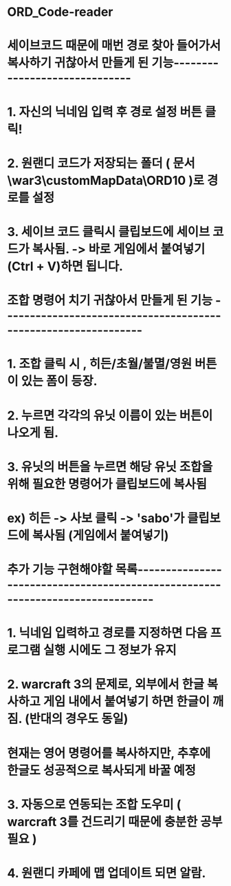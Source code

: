 # ORD_Code-reader

# 세이브코드 때문에 매번 경로 찾아 들어가서 복사하기 귀찮아서 만들게 된 기능------------------------------
# 1. 자신의 닉네임 입력 후 경로 설정 버튼 클릭!
# 2. 원랜디 코드가 저장되는 폴더 ( 문서\war3\customMapData\ORD10 )로 경로를 설정
# 3. 세이브 코드 클릭시 클립보드에 세이브 코드가 복사됨. -> 바로 게임에서 붙여넣기 (Ctrl + V)하면 됩니다.

# 조합 명령어 치기 귀찮아서 만들게 된 기능 ---------------------------------------------------------------
# 1. 조합 클릭 시 , 히든/초월/불멸/영원 버튼이 있는 폼이 등장.
# 2. 누르면 각각의 유닛 이름이 있는 버튼이 나오게 됨.
# 3. 유닛의 버튼을 누르면 해당 유닛 조합을 위해 필요한 명령어가 클립보드에 복사됨
# ex) 히든 -> 사보 클릭 -> 'sabo'가 클립보드에 복사됨 (게임에서 붙여넣기)

# 추가 기능 구현해야할 목록-------------------------------------------------------------------------------
# 1. 닉네임 입력하고 경로를 지정하면 다음 프로그램 실행 시에도 그 정보가 유지
# 2. warcraft 3의 문제로, 외부에서 한글 복사하고 게임 내에서 붙여넣기 하면 한글이 깨짐. (반대의 경우도 동일)
#    현재는 영어 명령어를 복사하지만, 추후에 한글도 성공적으로 복사되게 바꿀 예정
# 3. 자동으로 연동되는 조합 도우미 ( warcraft 3를 건드리기 때문에 충분한 공부 필요 )
# 4. 원랜디 카페에 맵 업데이트 되면 알람.
